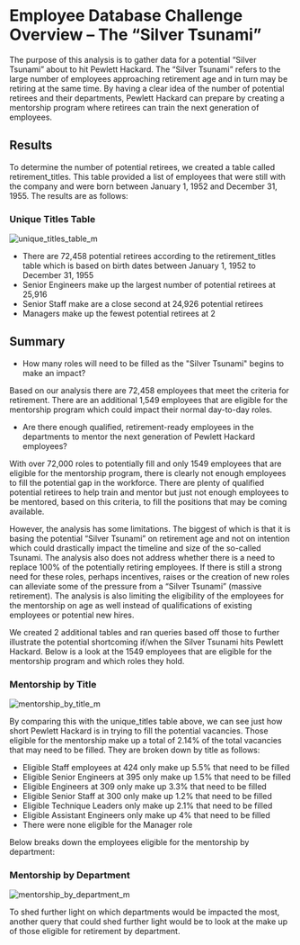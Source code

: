 # Employee Database Challenge Overview – The “Silver Tsunami”
The purpose of this analysis is to gather data for a potential “Silver Tsunami” about to hit Pewlett Hackard. The “Silver Tsunami” refers to the large number of employees approaching retirement age and in turn may be retiring at the same time. By having a clear idea of the number of potential retirees and their departments, Pewlett Hackard can prepare by creating a mentorship program where retirees can train the next generation of employees. 

## Results

To determine the number of potential retirees, we created a table called retirement_titles. This table provided a list of employees that were still with the company and were born between January 1, 1952 and December 31, 1955. The results are as follows:

### Unique Titles Table
![unique_titles_table_m](https://user-images.githubusercontent.com/106631875/186563697-610b38fd-9316-4afb-8a99-d0685ca4afbe.png)

-	There are 72,458 potential retirees according to the retirement_titles table which is based on birth dates between January 1, 1952 to December 31, 1955
-	Senior Engineers make up the largest number of potential retirees at 25,916
-	Senior Staff make are a close second at 24,926 potential retirees
-	Managers make up the fewest potential retirees at 2

## Summary

-	How many roles will need to be filled as the "Silver Tsunami" begins to make an impact?

Based on our analysis there are 72,458 employees that meet the criteria for retirement. There are an additional 1,549 employees that are eligible for the mentorship program which could impact their normal day-to-day roles.

-	Are there enough qualified, retirement-ready employees in the departments to mentor the next generation of Pewlett Hackard employees?

With over 72,000 roles to potentially fill and only 1549 employees that are eligible for the mentorship program, there is clearly not enough employees to fill the potential gap in the workforce. There are plenty of qualified potential retirees to help train and mentor but just not enough employees to be mentored, based on this criteria, to fill the positions that may be coming available. 

However, the analysis has some limitations. The biggest of which is that it is basing the potential “Silver Tsunami” on retirement age and not on intention which could drastically impact the timeline and size of the so-called Tsunami. The analysis also does not address whether there is a need to replace 100% of the potentially retiring employees. If there is still a strong need for these roles, perhaps incentives, raises or the creation of new roles can alleviate some of the pressure from a “Silver Tsunami” (massive retirement). The analysis is also limiting the eligibility of the employees for the mentorship on age as well instead of qualifications of existing employees or potential new hires. 

We created 2 additional tables and ran queries based off those to further illustrate the potential shortcoming if/when the Silver Tsunami hits Pewlett Hackard. Below is a look at the 1549 employees that are eligible for the mentorship program and which roles they hold. 

### Mentorship by Title
![mentorship_by_title_m](https://user-images.githubusercontent.com/106631875/186563901-70c9c382-bd16-4524-94f1-b9c0f2198032.png)

By comparing this with the unique_titles table above, we can see just how short Pewlett Hackard is in trying to fill the potential vacancies. Those eligible for the mentorship make up a total of 2.14% of the total vacancies that may need to be filled. They are broken down by title as follows:

  - Eligible Staff employees at 424 only make up 5.5% that need to be filled
  - Eligible Senior Engineers at 395 only make up 1.5% that need to be filled
  - Eligible Engineers at 309 only make up 3.3% that need to be filled
  - Eligible Senior Staff at 300 only make up 1.2% that need to be filled
  - Eligible Technique Leaders only make up 2.1% that need to be filled
  - Eligible Assistant Engineers only make up 4% that need to be filled
  - There were none eligible for the Manager role

Below breaks down the employees eligible for the mentorship by department:

### Mentorship by Department
![mentorship_by_department_m](https://user-images.githubusercontent.com/106631875/186563986-0ae8d21f-038f-4af4-945d-43735f489bf3.png)

To shed further light on which departments would be impacted the most, another query that could shed further light would be to look at the make up of those eligible for retirement by department.
